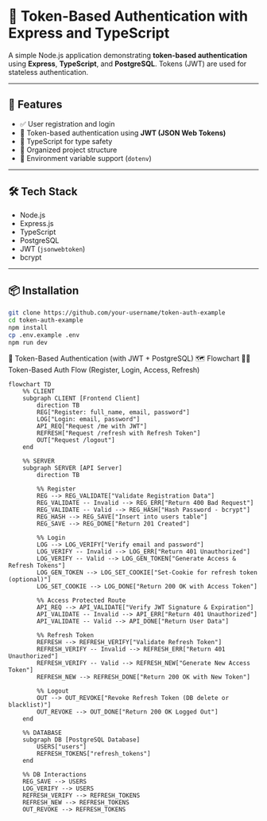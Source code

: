 # 🪪 Token-Based Authentication with Express and TypeScript

A simple Node.js application demonstrating **token-based authentication** using **Express**, **TypeScript**, and **PostgreSQL**. Tokens (JWT) are used for stateless authentication.

---

## 🚀 Features

- ✅ User registration and login
- 🔐 Token-based authentication using **JWT (JSON Web Tokens)**
- 🧠 TypeScript for type safety
- 📁 Organized project structure
- 🌱 Environment variable support (`dotenv`)

---

## 🛠 Tech Stack

- Node.js
- Express.js
- TypeScript
- PostgreSQL
- JWT (`jsonwebtoken`)
- bcrypt

---

## 📦 Installation

```bash
git clone https://github.com/your-username/token-auth-example
cd token-auth-example
npm install
cp .env.example .env
npm run dev
```

🔑 Token-Based Authentication (with JWT + PostgreSQL)
🗺️ Flowchart
🧑‍💻 Token-Based Auth Flow (Register, Login, Access, Refresh)

```mermaid
flowchart TD
    %% CLIENT
    subgraph CLIENT [Frontend Client]
        direction TB
        REG["Register: full_name, email, password"]
        LOG["Login: email, password"]
        API_REQ["Request /me with JWT"]
        REFRESH["Request /refresh with Refresh Token"]
        OUT["Request /logout"]
    end

    %% SERVER
    subgraph SERVER [API Server]
        direction TB

        %% Register
        REG --> REG_VALIDATE["Validate Registration Data"]
        REG_VALIDATE -- Invalid --> REG_ERR["Return 400 Bad Request"]
        REG_VALIDATE -- Valid --> REG_HASH["Hash Password - bcrypt"]
        REG_HASH --> REG_SAVE["Insert into users table"]
        REG_SAVE --> REG_DONE["Return 201 Created"]

        %% Login
        LOG --> LOG_VERIFY["Verify email and password"]
        LOG_VERIFY -- Invalid --> LOG_ERR["Return 401 Unauthorized"]
        LOG_VERIFY -- Valid --> LOG_GEN_TOKEN["Generate Access & Refresh Tokens"]
        LOG_GEN_TOKEN --> LOG_SET_COOKIE["Set-Cookie for refresh token (optional)"]
        LOG_SET_COOKIE --> LOG_DONE["Return 200 OK with Access Token"]

        %% Access Protected Route
        API_REQ --> API_VALIDATE["Verify JWT Signature & Expiration"]
        API_VALIDATE -- Invalid --> API_ERR["Return 401 Unauthorized"]
        API_VALIDATE -- Valid --> API_DONE["Return User Data"]

        %% Refresh Token
        REFRESH --> REFRESH_VERIFY["Validate Refresh Token"]
        REFRESH_VERIFY -- Invalid --> REFRESH_ERR["Return 401 Unauthorized"]
        REFRESH_VERIFY -- Valid --> REFRESH_NEW["Generate New Access Token"]
        REFRESH_NEW --> REFRESH_DONE["Return 200 OK with New Token"]

        %% Logout
        OUT --> OUT_REVOKE["Revoke Refresh Token (DB delete or blacklist)"]
        OUT_REVOKE --> OUT_DONE["Return 200 OK Logged Out"]
    end

    %% DATABASE
    subgraph DB [PostgreSQL Database]
        USERS["users"]
        REFRESH_TOKENS["refresh_tokens"]
    end

    %% DB Interactions
    REG_SAVE --> USERS
    LOG_VERIFY --> USERS
    REFRESH_VERIFY --> REFRESH_TOKENS
    REFRESH_NEW --> REFRESH_TOKENS
    OUT_REVOKE --> REFRESH_TOKENS

```
